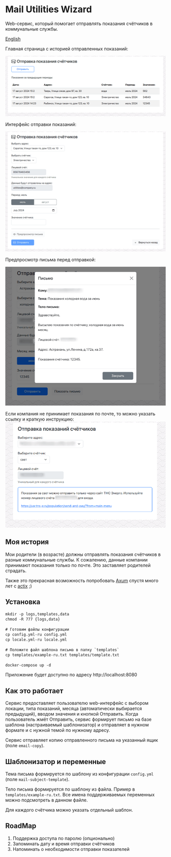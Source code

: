 # Mail Utilities Wizard

Web-сервис, который помогает отправлять показания счётчиков в коммунальные службы.

[English](README.md)

Главная страница с историей отправленных показаний:

![Web-сервис для отправки показаний счётчиков по почте](screenshot-ru-history.png)

Интерфейс отправки показаний:

![Web-сервис для отправки показаний счётчиков по почте](screenshot-ru.png)

Предпросмотр письма перед отправкой:

![Пример предпросмотра письма в интерфейсе приложения](screenshot-letter-preview-ru.png)

Если компания не принимает показания по почте, то можно указать ссылку и краткую инструкцию:
![Ссылка на сайт компании для отправки показаний](screenshot-unsupported-counters-ru.png)

## Моя история

Мои родители (в возрасте) должны отправлять показания счётчиков в разные коммунальные службы. 
К сожалению, данные компании принимают показания только по почте. Это заставляет родителей страдать.

Также это прекрасная возможность попробовать [Axum](https://github.com/tokio-rs/axum) спустя много лет с [actix](https://github.com/actix/actix-web) ;)

## Установка

```shell
mkdir -p logs,templates,data
chmod -R 777 {logs,data}

# Готовим файлы конфигурации
cp config.yml-ru config.yml
cp locale.yml-ru locale.yml

# Положите файл шаблона письма в папку `templates`
cp templates/example-ru.txt templates/template.txt

docker-compose up -d
```

Приложение будет доступно по адресу http://localhost:8080

## Как это работает

Сервис предоставляет пользователю web-интерфейс с выбором локации, типа показаний, месяца (автоматически выбирается предыдущий), вводом значения и кнопкой Отправить.
Когда пользователь жмёт Отправить, сервис формирует письмо на базе шаблона (настраиваемый шаблонизатор) и 
отправляет в нужном формате и с нужной темой по нужному адресу.

Сервис отправляет копию отправленного письма на указанный ящик (поле `email-copy`).

## Шаблонизатор и переменные

Тема письма формируется по шаблону из конфигурации `config.yml` (поле `mail-subject-template`).

Тело письма формируется по шаблону из файла. Пример в `templates/example-ru.txt`. 
Все имена поддерживаемых переменных можно подсмотреть в данном файле.

Для каждого счётчика можно указать отдельный шаблон.

## RoadMap

1. Поддержка доступа по паролю (опционально)
2. Запоминать дату и время отправки счётчиков
3. Напоминать о необходимости отправки показателей